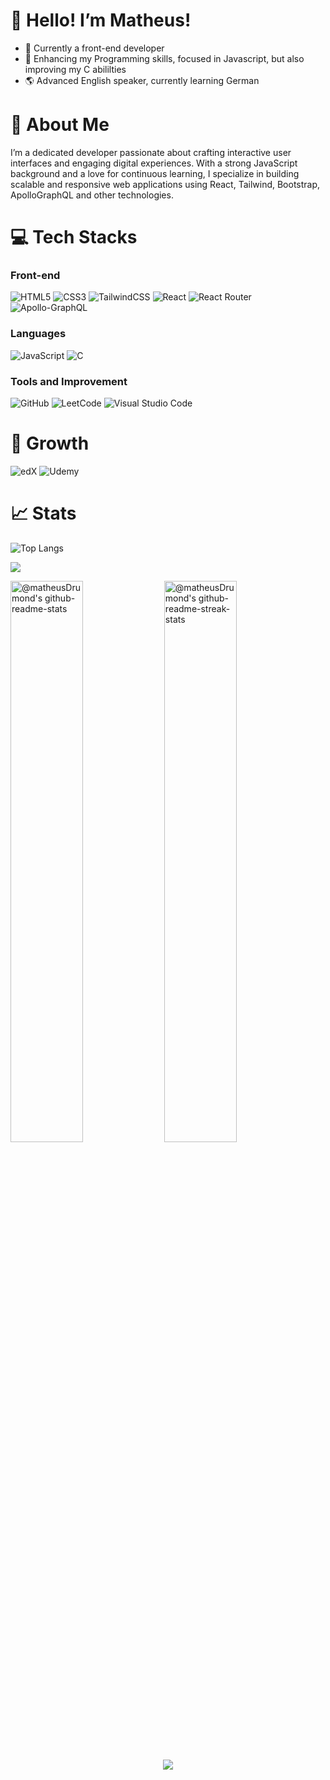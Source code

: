 # 👋 Hello! I’m Matheus!

- 🔭 Currently a front-end developer
- 🌱 Enhancing my Programming skills, focused in Javascript, but also improving my C abililties
- 🌎 Advanced English speaker, currently learning German

# 🚀 About Me
I’m a dedicated  developer passionate about crafting interactive user interfaces and engaging digital experiences. With a strong JavaScript background and a love for continuous learning, I specialize in building scalable and responsive web applications using React, Tailwind, Bootstrap, ApolloGraphQL and other technologies.

# 💻 Tech Stacks

### Front-end
![HTML5](https://img.shields.io/badge/html5-%23E34F26.svg?style=for-the-badge&logo=html5&logoColor=white)
![CSS3](https://img.shields.io/badge/css3-%231572B6.svg?style=for-the-badge&logo=css3&logoColor=white)
![TailwindCSS](https://img.shields.io/badge/tailwindcss-%2338B2AC.svg?style=for-the-badge&logo=tailwind-css&logoColor=white)
![React](https://img.shields.io/badge/react-%2320232a.svg?style=for-the-badge&logo=react&logoColor=%2361DAFB)
![React Router](https://img.shields.io/badge/React_Router-CA4245?style=for-the-badge&logo=react-router&logoColor=white)
![Apollo-GraphQL](https://img.shields.io/badge/-ApolloGraphQL-311C87?style=for-the-badge&logo=apollo-graphql)

### Languages
![JavaScript](https://img.shields.io/badge/javascript-%23323330.svg?style=for-the-badge&logo=javascript&logoColor=%23F7DF1E)
![C](https://img.shields.io/badge/c-%2300599C.svg?style=for-the-badge&logo=c&logoColor=white)

### Tools and Improvement
![GitHub](https://img.shields.io/badge/github-%23121011.svg?style=for-the-badge&logo=github&logoColor=white)
![LeetCode](https://img.shields.io/badge/LeetCode-000000?style=for-the-badge&logo=LeetCode&logoColor=#d16c06)
![Visual Studio Code](https://img.shields.io/badge/Visual%20Studio%20Code-0078d7.svg?style=for-the-badge&logo=visual-studio-code&logoColor=white)

# 📖 Growth
![edX](https://img.shields.io/badge/edX-%2302262B.svg?style=for-the-badge&logo=edX&logoColor=white)
![Udemy](https://img.shields.io/badge/Udemy-A435F0?style=for-the-badge&logo=Udemy&logoColor=white)

# 📈 Stats

![Top Langs](https://github-readme-stats.vercel.app/api/top-langs/?username=matheusDrumond&layout=compact&theme=tokyonight)

![](https://github-profile-summary-cards.vercel.app/api/cards/profile-details?username=matheusDrumond&theme=tokyonight)

<p align="center">

<a href="https://github.com/matheusDrumond?tab=repositories"><img src="https://github-readme-stats-one-bice.vercel.app/api?username=matheusDrumond&theme=tokyonight&show_icons=true&count_private=true&hide_border=true&role=OWNER,ORGANIZATION_MEMBER,COLLABORATOR"  width="48%" alt="@matheusDrumond's github-readme-stats"/></a>
<a href="https://github.com/Ash3550879?tab=stars"><img src="https://github-readme-streak-stats.herokuapp.com?user=matheusDrumond&theme=tokyonight&hide_border=true&date_format=M%20j%5B%2C%20Y%5D"  width="48%" alt="@matheusDrumond's github-readme-streak-stats"/></a>

</p>

<p align="center">
  <img src="https://capsule-render.vercel.app/api?type=waving&color=gradient&height=65&section=footer"/>
</p>

